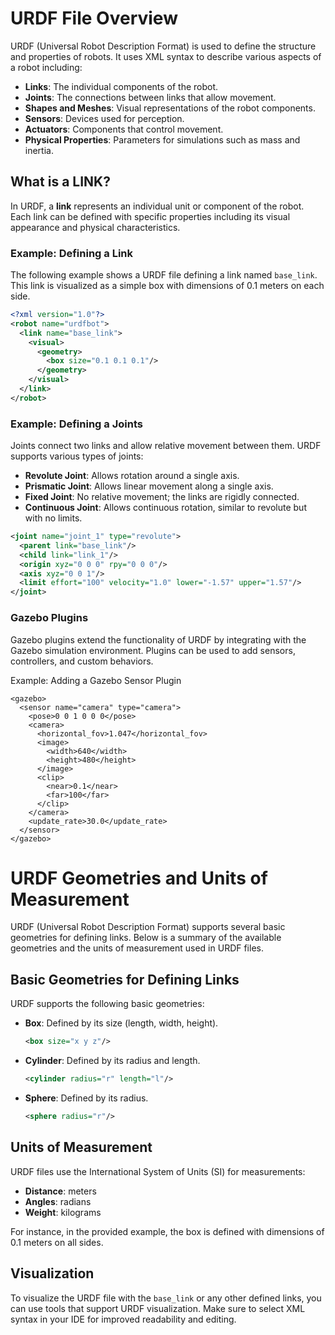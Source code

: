 # URDF File Overview

URDF (Universal Robot Description Format) is used to define the structure and properties of robots. It uses XML syntax to describe various aspects of a robot including:

- **Links**: The individual components of the robot.
- **Joints**: The connections between links that allow movement.
- **Shapes and Meshes**: Visual representations of the robot components.
- **Sensors**: Devices used for perception.
- **Actuators**: Components that control movement.
- **Physical Properties**: Parameters for simulations such as mass and inertia.

## What is a LINK?

In URDF, a **link** represents an individual unit or component of the robot. Each link can be defined with specific properties including its visual appearance and physical characteristics.

### Example: Defining a Link

The following example shows a URDF file defining a link named `base_link`. This link is visualized as a simple box with dimensions of 0.1 meters on each side.

```xml
<?xml version="1.0"?>
<robot name="urdfbot">
  <link name="base_link">
    <visual>
      <geometry>
        <box size="0.1 0.1 0.1"/>
      </geometry>
    </visual>
  </link>
</robot>
```

### Example: Defining a Joints

Joints connect two links and allow relative movement between them. URDF supports various types of joints:

- **Revolute Joint**: Allows rotation around a single axis.
- **Prismatic Joint**: Allows linear movement along a single axis.
- **Fixed Joint**: No relative movement; the links are rigidly connected.
- **Continuous Joint**: Allows continuous rotation, similar to revolute but with no limits.

```xml
<joint name="joint_1" type="revolute">
  <parent link="base_link"/>
  <child link="link_1"/>
  <origin xyz="0 0 0" rpy="0 0 0"/>
  <axis xyz="0 0 1"/>
  <limit effort="100" velocity="1.0" lower="-1.57" upper="1.57"/>
</joint>
```

### Gazebo Plugins
Gazebo plugins extend the functionality of URDF by integrating with the Gazebo simulation environment. Plugins can be used to add sensors, controllers, and custom behaviors.

Example: Adding a Gazebo Sensor Plugin
```
<gazebo>
  <sensor name="camera" type="camera">
    <pose>0 0 1 0 0 0</pose>
    <camera>
      <horizontal_fov>1.047</horizontal_fov>
      <image>
        <width>640</width>
        <height>480</height>
      </image>
      <clip>
        <near>0.1</near>
        <far>100</far>
      </clip>
    </camera>
    <update_rate>30.0</update_rate>
  </sensor>
</gazebo>
```


# URDF Geometries and Units of Measurement

URDF (Universal Robot Description Format) supports several basic geometries for defining links. Below is a summary of the available geometries and the units of measurement used in URDF files.

## Basic Geometries for Defining Links

URDF supports the following basic geometries:

- **Box**: Defined by its size (length, width, height).
  ```xml
  <box size="x y z"/>
  ```
- **Cylinder**: Defined by its radius and length.
  ```xml
  <cylinder radius="r" length="l"/>
  ```
- **Sphere**: Defined by its radius.
  ```xml
  <sphere radius="r"/>
  ```

## Units of Measurement

URDF files use the International System of Units (SI) for measurements:

- **Distance**: meters
- **Angles**: radians
- **Weight**: kilograms

For instance, in the provided example, the box is defined with dimensions of 0.1 meters on all sides.

## Visualization

To visualize the URDF file with the `base_link` or any other defined links, you can use tools that support URDF visualization. Make sure to select XML syntax in your IDE for improved readability and editing.

